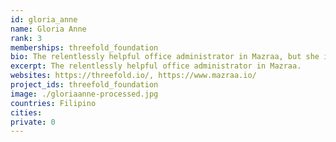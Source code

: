 ```yaml
---
id: gloria_anne
name: Gloria Anne
rank: 3
memberships: threefold_foundation
bio: The relentlessly helpful office administrator in Mazraa, but she is also like a bookkeeper. Admin & Bookkeeping fell in love with Threefold The feeling of contributing to something larger than myself... very significant.
excerpt: The relentlessly helpful office administrator in Mazraa.
websites: https://threefold.io/, https://www.mazraa.io/
project_ids: threefold_foundation
image: ./gloriaanne-processed.jpg
countries: Filipino
cities:
private: 0
---
```

